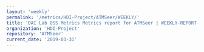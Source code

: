 ```yaml
---
layout: 'weekly'
permalink: '/metrics/HDI-Project/ATMSeer/WEEKLY/'
title: 'DAI Lab OSS Metrics Metrics report for ATMSeer | WEEKLY-REPORT-2019-03-31'
organization: 'HDI-Project'
repository: 'ATMSeer'
current_date: '2019-03-31'
---
```

